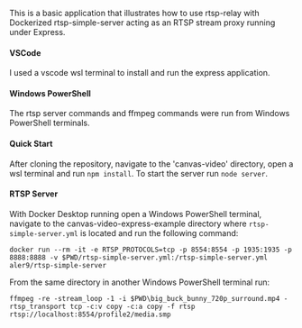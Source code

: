 This is a basic application that illustrates how to use rtsp-relay with Dockerized rtsp-simple-server acting as an RTSP stream proxy running under Express.

#### VSCode

I used a vscode wsl terminal to install and run the express application.

#### Windows PowerShell

The rtsp server commands and ffmpeg commands were run from Windows PowerShell terminals.

#### Quick Start

After cloning the repository, navigate to the 'canvas-video' directory, open a wsl terminal and run `npm install`.
To start the server run `node server`.

#### RTSP Server

With Docker Desktop running open a Windows PowerShell terminal, navigate to the canvas-video-express-example directory where `rtsp-simple-server.yml` is located and run the following command:

```
docker run --rm -it -e RTSP_PROTOCOLS=tcp -p 8554:8554 -p 1935:1935 -p 8888:8888 -v $PWD/rtsp-simple-server.yml:/rtsp-simple-server.yml aler9/rtsp-simple-server
```

From the same directory in another Windows PowerShell terminal run:

```
ffmpeg -re -stream_loop -1 -i $PWD\big_buck_bunny_720p_surround.mp4 -rtsp_transport tcp -c:v copy -c:a copy -f rtsp rtsp://localhost:8554/profile2/media.smp
```
